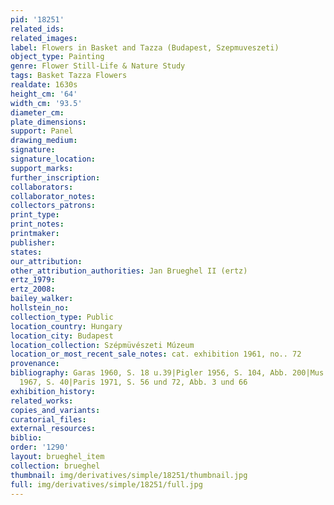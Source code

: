 ```yaml
---
pid: '18251'
related_ids: 
related_images: 
label: Flowers in Basket and Tazza (Budapest, Szepmuveszeti)
object_type: Painting
genre: Flower Still-Life & Nature Study
tags: Basket Tazza Flowers
realdate: 1630s
height_cm: '64'
width_cm: '93.5'
diameter_cm: 
plate_dimensions: 
support: Panel
drawing_medium: 
signature: 
signature_location: 
support_marks: 
further_inscription: 
collaborators: 
collaborator_notes: 
collectors_patrons: 
print_type: 
print_notes: 
printmaker: 
publisher: 
states: 
our_attribution: 
other_attribution_authorities: Jan Brueghel II (ertz)
ertz_1979: 
ertz_2008: 
bailey_walker: 
hollstein_no: 
collection_type: Public
location_country: Hungary
location_city: Budapest
location_collection: Szépmüvészeti Múzeum
location_or_most_recent_sale_notes: cat. exhibition 1961, no.. 72
provenance: 
bibliography: Garas 1960, S. 18 u.39|Pigler 1956, S. 104, Abb. 200|Mus. Kat. Budapest
  1967, S. 40|Paris 1971, S. 56 und 72, Abb. 3 und 66
exhibition_history: 
related_works: 
copies_and_variants: 
curatorial_files: 
external_resources: 
biblio: 
order: '1290'
layout: brueghel_item
collection: brueghel
thumbnail: img/derivatives/simple/18251/thumbnail.jpg
full: img/derivatives/simple/18251/full.jpg
---
```

